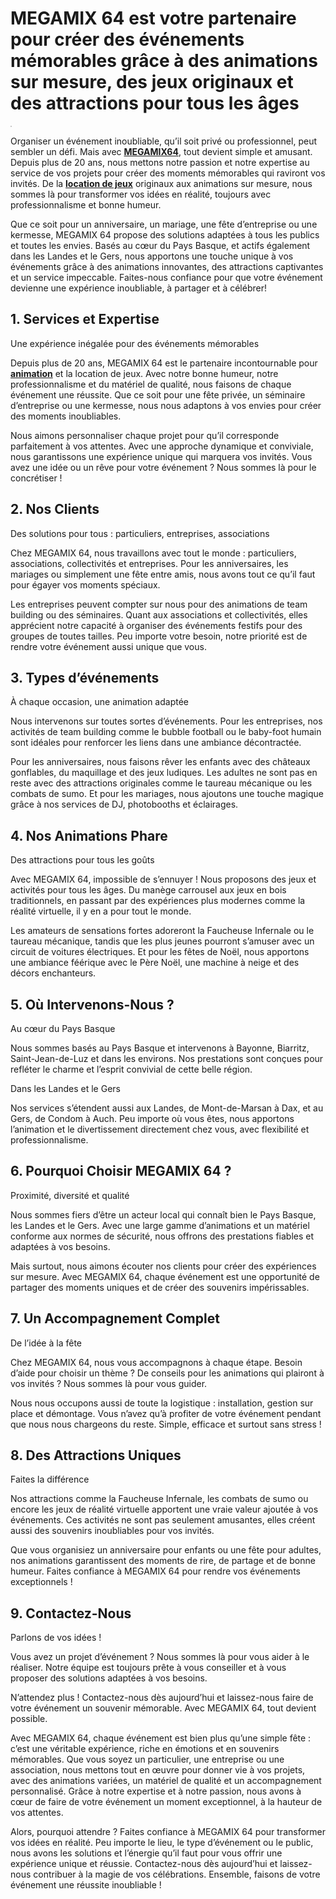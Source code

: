 # MEGAMIX 64 est votre partenaire pour créer des événements mémorables grâce à des animations sur mesure, des jeux originaux et des attractions pour tous les âges

<p>
<img
      style="border: 1px solid rgb(199, 199, 199); max-width: 900px;"
      alt=""
      border="0"
      data-original-height="771"
      data-original-width="1897"
      src="https://blogger.googleusercontent.com/img/b/R29vZ2xl/AVvXsEjl0lyJ7tAG4gxQyMyTXh98EqZ5YzSptgEnY0ejqfw7bif98msf3KB9QHd_KH_E6tie2N5i-v7L4TsLDOoCof61rNgdiyhsHzrpURFf68LVnBTKLdxpt5989tA9ZDsMSxfsxapHIBWEP1Cbji8NZN8btVu-B2tvWW2X7_DI1xqIhYkyPJTo8-7lcnniNb2i/s1600/Screenshot%202024-12-26%20165341.png"
  />
</p>

Organiser un événement inoubliable, qu’il soit privé ou professionnel, peut sembler un défi. Mais avec [**MEGAMIX64**](https://megamix64.fr/), tout devient simple et amusant. Depuis plus de 20 ans, nous mettons notre passion et notre expertise au service de vos projets pour créer des moments mémorables qui raviront vos invités. De la [**location de jeux**](https://megamix64.fr/) originaux aux animations sur mesure, nous sommes là pour transformer vos idées en réalité, toujours avec professionnalisme et bonne humeur.

Que ce soit pour un anniversaire, un mariage, une fête d’entreprise ou une kermesse, MEGAMIX 64 propose des solutions adaptées à tous les publics et toutes les envies. Basés au cœur du Pays Basque, et actifs également dans les Landes et le Gers, nous apportons une touche unique à vos événements grâce à des animations innovantes, des attractions captivantes et un service impeccable. Faites-nous confiance pour que votre événement devienne une expérience inoubliable, à partager et à célébrer!

## **1. Services et Expertise**

Une expérience inégalée pour des événements mémorables

Depuis plus de 20 ans, MEGAMIX 64 est le partenaire incontournable pour [**animation**](https://megamix64.fr/) et la location de jeux. Avec notre bonne humeur, notre professionnalisme et du matériel de qualité, nous faisons de chaque événement une réussite. Que ce soit pour une fête privée, un séminaire d’entreprise ou une kermesse, nous nous adaptons à vos envies pour créer des moments inoubliables.

Nous aimons personnaliser chaque projet pour qu’il corresponde parfaitement à vos attentes. Avec une approche dynamique et conviviale, nous garantissons une expérience unique qui marquera vos invités. Vous avez une idée ou un rêve pour votre événement ? Nous sommes là pour le concrétiser !

  

## **2. Nos Clients**

Des solutions pour tous : particuliers, entreprises, associations

Chez MEGAMIX 64, nous travaillons avec tout le monde : particuliers, associations, collectivités et entreprises. Pour les anniversaires, les mariages ou simplement une fête entre amis, nous avons tout ce qu’il faut pour égayer vos moments spéciaux.

Les entreprises peuvent compter sur nous pour des animations de team building ou des séminaires. Quant aux associations et collectivités, elles apprécient notre capacité à organiser des événements festifs pour des groupes de toutes tailles. Peu importe votre besoin, notre priorité est de rendre votre événement aussi unique que vous.

## **3. Types d’événements**

À chaque occasion, une animation adaptée

Nous intervenons sur toutes sortes d’événements. Pour les entreprises, nos activités de team building comme le bubble football ou le baby-foot humain sont idéales pour renforcer les liens dans une ambiance décontractée.

Pour les anniversaires, nous faisons rêver les enfants avec des châteaux gonflables, du maquillage et des jeux ludiques. Les adultes ne sont pas en reste avec des attractions originales comme le taureau mécanique ou les combats de sumo. Et pour les mariages, nous ajoutons une touche magique grâce à nos services de DJ, photobooths et éclairages.

  

## **4. Nos Animations Phare**

Des attractions pour tous les goûts

Avec MEGAMIX 64, impossible de s’ennuyer ! Nous proposons des jeux et activités pour tous les âges. Du manège carrousel aux jeux en bois traditionnels, en passant par des expériences plus modernes comme la réalité virtuelle, il y en a pour tout le monde.

Les amateurs de sensations fortes adoreront la Faucheuse Infernale ou le taureau mécanique, tandis que les plus jeunes pourront s’amuser avec un circuit de voitures électriques. Et pour les fêtes de Noël, nous apportons une ambiance féérique avec le Père Noël, une machine à neige et des décors enchanteurs.

  

## **5. Où Intervenons-Nous ?**

Au cœur du Pays Basque

Nous sommes basés au Pays Basque et intervenons à Bayonne, Biarritz, Saint-Jean-de-Luz et dans les environs. Nos prestations sont conçues pour refléter le charme et l’esprit convivial de cette belle région.

Dans les Landes et le Gers

Nos services s’étendent aussi aux Landes, de Mont-de-Marsan à Dax, et au Gers, de Condom à Auch. Peu importe où vous êtes, nous apportons l’animation et le divertissement directement chez vous, avec flexibilité et professionnalisme.

  

## **6. Pourquoi Choisir MEGAMIX 64 ?**

Proximité, diversité et qualité

Nous sommes fiers d’être un acteur local qui connaît bien le Pays Basque, les Landes et le Gers. Avec une large gamme d’animations et un matériel conforme aux normes de sécurité, nous offrons des prestations fiables et adaptées à vos besoins.

Mais surtout, nous aimons écouter nos clients pour créer des expériences sur mesure. Avec MEGAMIX 64, chaque événement est une opportunité de partager des moments uniques et de créer des souvenirs impérissables.

  

## **7. Un Accompagnement Complet**

De l’idée à la fête

Chez MEGAMIX 64, nous vous accompagnons à chaque étape. Besoin d’aide pour choisir un thème ? De conseils pour les animations qui plairont à vos invités ? Nous sommes là pour vous guider.

Nous nous occupons aussi de toute la logistique : installation, gestion sur place et démontage. Vous n’avez qu’à profiter de votre événement pendant que nous nous chargeons du reste. Simple, efficace et surtout sans stress !

  

## **8. Des Attractions Uniques**

Faites la différence

Nos attractions comme la Faucheuse Infernale, les combats de sumo ou encore les jeux de réalité virtuelle apportent une vraie valeur ajoutée à vos événements. Ces activités ne sont pas seulement amusantes, elles créent aussi des souvenirs inoubliables pour vos invités.

Que vous organisiez un anniversaire pour enfants ou une fête pour adultes, nos animations garantissent des moments de rire, de partage et de bonne humeur. Faites confiance à MEGAMIX 64 pour rendre vos événements exceptionnels !

  

## **9. Contactez-Nous**

Parlons de vos idées !

Vous avez un projet d’événement ? Nous sommes là pour vous aider à le réaliser. Notre équipe est toujours prête à vous conseiller et à vous proposer des solutions adaptées à vos besoins.

N’attendez plus ! Contactez-nous dès aujourd’hui et laissez-nous faire de votre événement un souvenir mémorable. Avec MEGAMIX 64, tout devient possible.

Avec MEGAMIX 64, chaque événement est bien plus qu’une simple fête : c’est une véritable expérience, riche en émotions et en souvenirs mémorables. Que vous soyez un particulier, une entreprise ou une association, nous mettons tout en œuvre pour donner vie à vos projets, avec des animations variées, un matériel de qualité et un accompagnement personnalisé. Grâce à notre expertise et à notre passion, nous avons à cœur de faire de votre événement un moment exceptionnel, à la hauteur de vos attentes.

Alors, pourquoi attendre ? Faites confiance à MEGAMIX 64 pour transformer vos idées en réalité. Peu importe le lieu, le type d’événement ou le public, nous avons les solutions et l’énergie qu’il faut pour vous offrir une expérience unique et réussie. Contactez-nous dès aujourd’hui et laissez-nous contribuer à la magie de vos célébrations. Ensemble, faisons de votre événement une réussite inoubliable !

